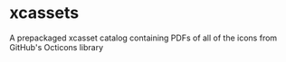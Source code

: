 # xcassets
A prepackaged xcasset catalog containing PDFs of all of the icons from GitHub's Octicons library
